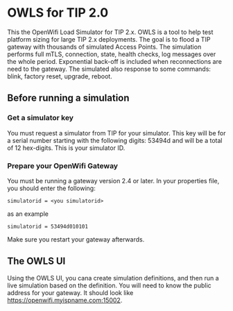 # OWLS for TIP 2.0
This the OpenWifi Load Simulator for TIP 2.x. OWLS is a tool to help test platform sizing for large TIP 2.x deployments. The goal is to flood a TIP gateway with thousands of simulated Access Points. The simulation performs full mTLS, connection, state, health checks, log messages over the whole period. Exponential back-off is included when reconnections are need to the gateway. The simulated also response to some commands: blink, factory reset, upgrade, reboot.

## Before running a simulation
### Get a simulator key
You must request a simulator from TIP for your simulator. This key will be for a serial number starting with the following digits: 53494d and will be a total of 12 hex-digits. This is your simulator ID.

### Prepare your OpenWifi Gateway
You must be running a gateway version 2.4 or later. In your properties file, you should enter the following: 

```
simulatorid = <you simulatorid>
```
as an example
```
simulatorid = 53494d010101
```

Make sure you restart your gateway afterwards.

## The OWLS UI
Using the OWLS UI, you cana create simulation definitions, and then run a live simulation based on the definition. You will need to know the public address for your gateway. It should look like https://openwifi.myispname.com:15002.

